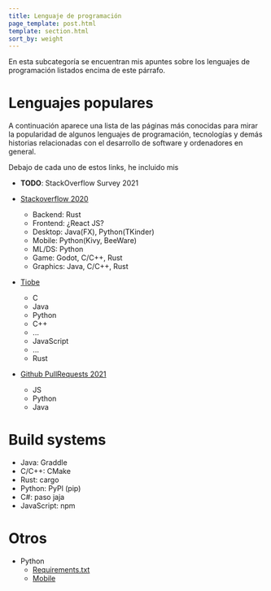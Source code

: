 ```yaml
---
title: Lenguaje de programación
page_template: post.html
template: section.html
sort_by: weight
---
```


En esta subcategoría se encuentran mis apuntes sobre los lenguajes de
programación listados encima de este párrafo.

# Lenguajes populares
A continuación aparece una lista de las páginas más conocidas para mirar la
popularidad de algunos lenguajes de programación, tecnologías y demás historias
relacionadas con el desarrollo de software y ordenadores en general.

Debajo de cada uno de estos links, he incluido mis

+ **TODO**: StackOverflow Survey 2021

+ [Stackoverflow 2020](https://insights.stackoverflow.com/survey/2020)
    - Backend: Rust
    - Frontend: ¿React JS?
    - Desktop: Java(FX), Python(TKinder)
    - Mobile: Python(Kivy, BeeWare)
    - ML/DS: Python
    - Game: Godot, C/C++, Rust
    - Graphics: Java, C/C++, Rust

+ [Tiobe](https://www.tiobe.com/tiobe-index/)
    - C
    - Java
    - Python
    - C++
    - ...
    - JavaScript
    - ...
    - Rust

+ [Github PullRequests 2021](https://madnight.github.io/githut/#/pull_requests/2021/2)
    - JS
    - Python
    - Java

# Build systems
+ Java: Graddle
+ C/C++: CMake
+ Rust: cargo
+ Python: PyPl (pip)
+ C#: paso jaja
+ JavaScript: npm

# Otros
+ Python
    - [Requirements.txt](https://realpython.com/lessons/using-requirement-files/)
    - [Mobile](https://www.monterail.com/blog/python-for-mobile-apps-is-it-a-good-choice)
